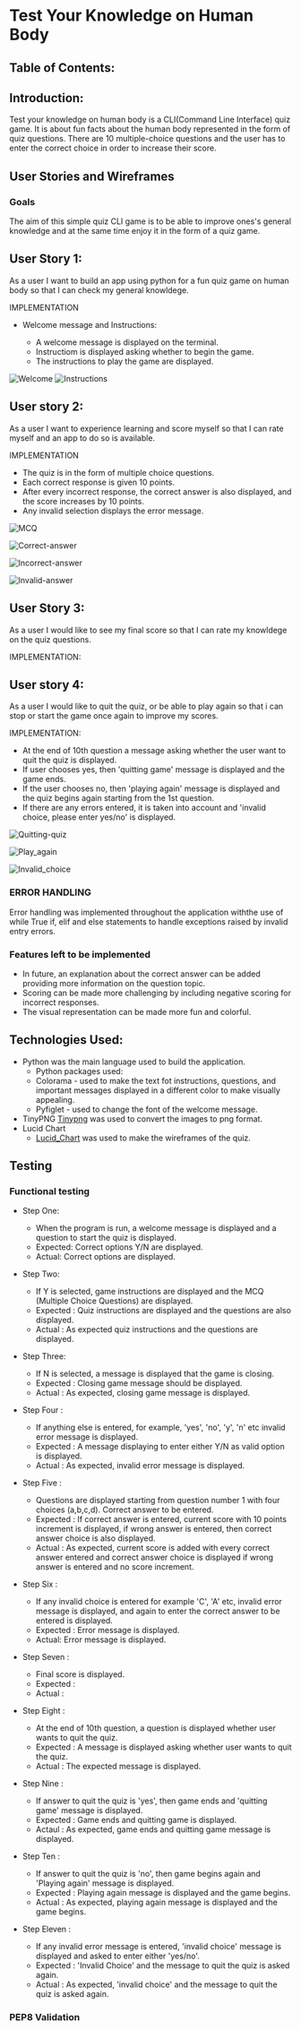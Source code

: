 # Test Your Knowledge on Human Body

## Table of Contents:

## Introduction:
Test your knowledge on human body is a CLI(Command Line Interface) quiz game. It is about fun facts about the human body represented in the form of quiz questions. There are 10 multiple-choice questions and the user has to enter the correct choice in order to increase their score.

## User Stories and Wireframes

### Goals
The aim of this simple quiz CLI game is to be able to improve ones's general knowledge and at the same time enjoy it in the form of a quiz game.

## User Story 1: 
As a user I want to build an app using python for a fun quiz game on human body so that I can check my general knowldege.

IMPLEMENTATION

* Welcome message and Instructions:

    * A welcome message is displayed on the terminal.
    * Instructiom is  displayed asking whether to begin the game.
    * The instructions to play the game are displayed.

![Welcome](docs/readme_images/welcome-1.png) 
![Instructions](docs/readme_images/Instructions.png)

## User story 2:
As a user I want to experience learning and score myself so that I can rate myself and an app to do so is available.

IMPLEMENTATION

* The quiz is in the form of multiple choice questions.
* Each correct response is given 10 points.
* After every incorrect response, the correct answer is also displayed, and the score increases by 10 points.
* Any invalid selection displays the error message.

![MCQ](docs/readme_images/mcq_qusetions.png)

![Correct-answer](docs/readme_images/Correct.png)

![Incorrect-answer](docs/readme_images/Incorrect.png)

![Invalid-answer](docs/readme_images/Invalid.png)

## User Story 3:
As a user I would like to see my final score so that I can rate my knowldege on the quiz questions.

IMPLEMENTATION:

## User story 4:
As a user I would like to quit the quiz, or be able to play again so that i can stop or start the game once again to improve my scores.

IMPLEMENTATION:

* At the end of 10th question a message asking whether the user want to quit the quiz is displayed.
* If user chooses yes, then 'quitting game' message is displayed and the game ends.
* If the user chooses no, then 'playing again' message is displayed and the quiz begins again starting from the 1st question.
* If there are any errors entered, it is taken into account and 'invalid choice, please enter yes/no' is displayed.

![Quitting-quiz](docs/readme_images/quit.png)

![Play_again](docs/readme_images/Play_again.png)

![Invalid_choice](docs/readme_images/Invalid_choice.png)

### ERROR HANDLING

Error handling was implemented throughout the application withthe use of while True if, elif and else statements to handle exceptions raised by invalid entry errors.

### Features left to be implemented

* In future, an explanation about the correct answer can be added providing more information on the question topic.
* Scoring can be made more challenging by including negative scoring for incorrect responses.
* The visual representation can be made more fun and colorful.

## Technologies Used:

* Python was the main language used to build the application.
    * Python packages used:
    - Colorama - used to make the text fot instructions, questions, and important messages displayed in a different color to    make visually appealing.
    - Pyfiglet - used to change the font of the welcome message.
* TinyPNG 
[Tinypng](https://tinypng.com/) was used to convert the images to png format.
* Lucid Chart
    * [Lucid_Chart](https://lucid.app/user/208362927#/subscriptionLevel/chart/levelType) was used to make the wireframes of the quiz.


## Testing    

### Functional testing

* Step One:
    * When the program is run, a welcome message is displayed and a question to start the quiz is displayed.
    - Expected: Correct options Y/N are displayed.
    - Actual: Correct options are displayed.

* Step Two:
    * If Y is selected, game instructions are displayed and the MCQ (Multiple Choice Questions) are displayed.
    - Expected : Quiz instructions are displayed and the questions are also displayed.
    - Actual : As expected quiz instructions and the questions are displayed.

* Step Three:
    * If N is selected, a message is displayed that the game is closing.
    - Expected : Closing game message should be displayed.
    - Actual : As expected, closing game message is displayed.

* Step Four :
     * If anything else is entered, for example, 'yes', 'no', 'y', 'n' etc invalid error message is displayed.
     - Expected : A message displaying to enter either Y/N as valid option is displayed.
     - Actual : As expected, invalid error message is displayed.

* Step Five :
    * Questions are displayed starting from question number 1 with four choices (a,b,c,d). Correct answer to be entered.
    - Expected : If correct answer is entered, current score with 10 points increment is displayed, if wrong answer is entered, then correct answer choice is also displayed.
    - Actual : As expected, current score is added with every correct answer entered and correct answer choice is displayed if wrong answer is entered and no score increment.

* Step Six :
    * If any invalid choice is entered for example 'C', 'A' etc, invalid error message is displayed, and again to enter the correct answer to be entered is displayed.
    - Expected : Error message is displayed.
    - Actual: Error message is displayed.

* Step Seven :
    *   Final score is displayed.
    - Expected : 
    - Actual :

* Step Eight :
     *  At the end of 10th question, a question is displayed whether user wants to quit the quiz.
     - Expected : A message is displayed asking whether user wants to quit the quiz.
     - Actual : The expected message is displayed.

* Step Nine :
    * If answer to quit the quiz is 'yes', then game ends and 'quitting game' message is displayed.
    - Expected : Game ends and quitting game is displayed.
    - Actaul : As expected, game ends and quitting game message is displayed.

* Step Ten :
    * If answer to quit the quiz is 'no', then game begins again and 'Playing again' message is displayed.
    - Expected : Playing again message is displayed and the game begins.
    - Actual : As expected, playing again message is displayed and the game begins.   

* Step Eleven :
    * If any invalid error message is entered, 'invalid choice' message is displayed and asked to enter either 'yes/no'.
    - Expected : 'Invalid Choice' and the message to quit the quiz is asked again.
    - Actual : As expected, 'invalid choice' and the message to quit the quiz is asked again.

### PEP8 Validation


